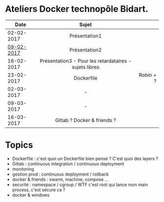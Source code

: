 # Ateliers Docker technopôle Bidart.

| Date                        |      Sujet                                              |           |
|-----------------------------|:-------------------------------------------------------:|----------:|
| 02-02-2017                  |  Présentation1                                          |           |
| [09-02-2017](09.02.2017.md) |  Présentation2                                          |           |
| 16-02-2017                  |  Présentation3 - Pour les retardataires - sujets libres |           |
| 23-02-2017                  |  Dockerfile                                             | Robin + ? |
| 02-03-2017                  |  -                                                      |           |
| 09-03-2017                  |  -                                                      |           |
| 16-03-2017                  |  Gitlab ? Docker & friends ?                            |           |


# Topics

 * Dockerfile : c'est quoi un Dockerfile bien pensé ? C'est quoi des layers ?
 * Gitlab : continuous integration / continuous deployment 
 * monitoring
 * gestion prod : continuous deployment / rollback
 * docker & friends : swarm, machine, compose ...
 * securité : namespace / cgroup / WTF c'est root qui lance mon main process, c'est sécure ca ?
 * docker & windows